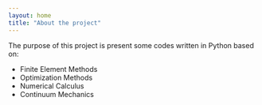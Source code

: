 ```yaml
---
layout: home
title: "About the project"
---
```


The purpose of this project is present some codes written in Python based on:
- Finite Element Methods
- Optimization Methods
- Numerical Calculus
- Continuum Mechanics
